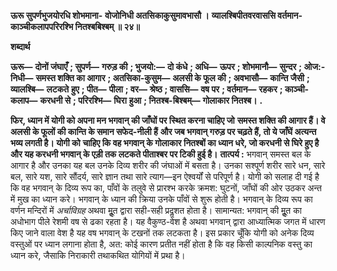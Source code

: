 **ऊरू सुपर्णभुजयोरधि शोभमाना-** **वोजोनिधी अतसिकाकुसुमावभासौ ।** **व्यालश्बिपीतवरवाससि वर्तमान-** **काञ्चीकलापपरिरश्भि नितश्बबिश्बम् ॥ २४॥** 

**शब्दार्थ** 

**ऊरू—** **दोनों जंघाएँ** **; सुपर्ण—** **गरुड़ की** **; भुजयो:—** **दो कंधे** **; अधि—** **ऊपर** **; शोभमानौ—** **सुन्दर** **; ओज:-निधी—** **समस्त शक्ति का आगार** **; अतसिका-कुसुम—** **अलसी के फूल की** **; अवभासौ—** **कान्ति जैसी** **; व्यालश्बि—** **लटकते** **हुए** **; पीत—** **पीला** **; वर—** **श्रेष्ठ** **; वाससि—** **वष पर** **; वर्तमान—** **रहकर** **; काञ्ची-कलाप—** **करधनी से** **; परिरश्भि—** **घिरा** **हुआ** **; नितश्ब-बिश्बम्—** **गोलाकार नितश्ब।** **.** 

**फिर, ध्यान में योगी को अपना मन भगवान् की जाँघों पर स्थित करना चाहिए जो** **समस्त शक्ति की आगार हैं। वे अलसी के फूलों की कान्ति के समान सफेद-नीली हैं** **और जब भगवान् गरुड़ पर चढ़ते हैं, तो ये जाँघें अत्यन्त भव्य लगती है। योगी को** **चाहिए कि वह भगवान् के गोलाकार नितश्बों का ध्यान धरे, जो करधनी से घिरे हुए है** **और यह करधनी भगवान् के एड़ी तक लटकते पीताश्बर पर टिकी हुई है।** **तात्पर्य :** भगवान् समस्त बल के आगार है और उनका यह बल उनके दिव्य शरीर की जंघाओं में बसता है। उनका सश्पूर्ण शरीर सारे धन, सारे बल, सारे यश, सारे सौंदर्य, सारे ज्ञान तथा सारे त्याग—इन ऐश्वर्यों से परिपूर्ण है। योगी को सलाह दी गई है कि वह भगवान् के दिव्य रूप का, पाँवों के तलुवे से प्रारश्भ करके क्रमश: घुटनों, जाँघों की ओर उठकर अन्त में मुख का ध्यान करे। भगवान् के ध्यान की क्रिया उनके पाँवों से शुरू होती है। भगवान् के दिव्य रूप का वर्णन मन्दिरों में *अर्चाविग्रह* अथवा मूॢत द्वारा सही-सही प्रदॢशत होता है। सामान्यत: भगवान् की मूॢत का अधोभाग पीले रेशमी वष से ढका रहता है। यह वैकुण्ठ-वेश है अथवा भगवान् द्वारा आध्यात्मिक जगत में धारण किए जाने वाला वेश है यह वष भगवान् के टखनों तक लटकता है। इस प्रकार चूँकि योगी को अनेक दिव्य वस्तुओं पर ध्यान लगाना होता है, अत: कोई कारण प्रतीत नहीं होता है कि वह किसी काल्पनिक वस्तु का ध्यान करे, जैसाकि निराकारी तथाकथित योगियों में प्रथा है।  